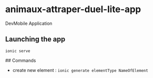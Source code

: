 # animaux-attraper-duel-lite-app
DevMobile Application

## Launching the app

`ionic serve`

## Commands

- create new element : `ionic generate elementType NameOfElement` 
